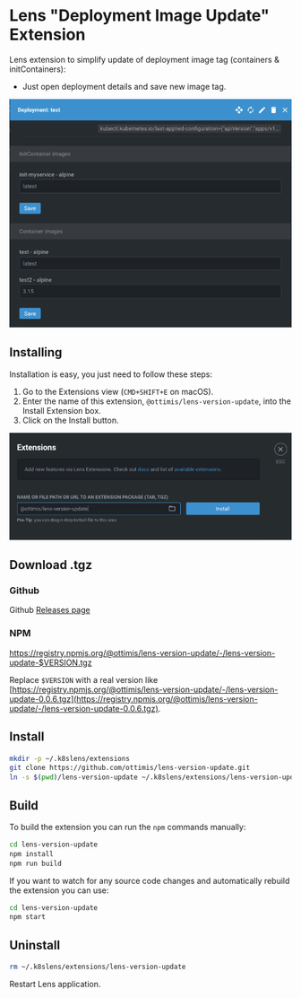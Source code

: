 # Lens "Deployment Image Update" Extension

Lens extension to simplify update of deployment image tag (containers & initContainers):

* Just open deployment details and save new image tag.

![Image details in deployment overview](imgs/tag.png)

## Installing

Installation is easy, you just need to follow these steps:

1. Go to the Extensions view (`CMD+SHIFT+E` on macOS).
2. Enter the name of this extension, `@ottimis/lens-version-update`, into the Install Extension box.
3. Click on the Install button.

![Extension UI](./imgs/install.png)

## Download .tgz

### Github 
Github [Releases page](https://github.com/ottimis/lens-version-update/releases/latest)

### NPM

https://registry.npmjs.org/@ottimis/lens-version-update/-/lens-version-update-$VERSION.tgz

Replace `$VERSION` with a real version like [https://registry.npmjs.org/@ottimis/lens-version-update/-/lens-version-update-0.0.6.tgz](https://registry.npmjs.org/@ottimis/lens-version-update/-/lens-version-update-0.0.6.tgz).


## Install

```sh
mkdir -p ~/.k8slens/extensions
git clone https://github.com/ottimis/lens-version-update.git
ln -s $(pwd)/lens-version-update ~/.k8slens/extensions/lens-version-update
```

## Build

To build the extension you can run the `npm` commands manually:

```sh
cd lens-version-update
npm install
npm run build
```

If you want to watch for any source code changes and automatically rebuild the extension you can use:

```sh
cd lens-version-update
npm start
```

## Uninstall

```sh
rm ~/.k8slens/extensions/lens-version-update
```

Restart Lens application.
